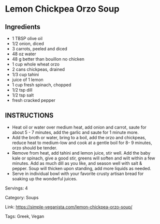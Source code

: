# Lemon Chickpea Orzo Soup

## Ingredients

- 1 TBSP olive oil
- 1/2 onion, diced
- 3 carrots, peeled and diced
- 48 oz water
- 48 g better than bouillon no chicken
- 1 cup whole wheat orzo
- 2 cans chickpeas, drained
- 1/3 cup tahini
- juice of 1 lemon
- 1 cup fresh spinach, chopped
- 1/2 tsp dill
- 1/2 tsp salt
- fresh cracked pepper

## INSTRUCTIONS

- Heat oil or water over medium heat, add onion and carrot, saute for about 5 - 7 minutes, add the garlic and saute for 1 minute more.
- Add the broth or water, bring to a boil, add the orzo and chickpeas, reduce heat to medium-low and cook at a gentle boil for 8- 9 minutes, orzo should be tender.
- Remove from heat, add tahini and lemon juice, stir well. Add the baby kale or spinach, give a good stir, greens will soften and wilt within a few minutes. Add as much dill as you like, and season well with salt & pepper. Soup will thicken upon standing, add more liquids as needed.
- Serve in individual bowl with your favorite crusty artisan bread for soaking up the wonderful juices.

Servings: 4

Category: Soups

Link: https://simple-veganista.com/lemon-chickpea-orzo-soup/

Tags: Greek, Vegan

